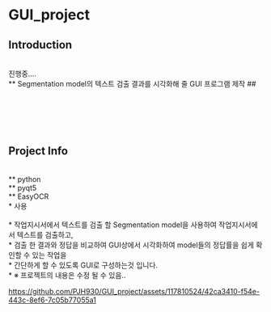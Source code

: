 # GUI_project

## Introduction

</br>
진행중....</br>
** Segmentation model의 텍스트 검출 결과를 시각화해 줄 GUI 프로그램 제작 ## </br>

</br></br></br></br>
## Project Info

</br>
** python</br>
** pyqt5</br>
** EasyOCR</br>
* 사용
</br>
</br>
* 작업지시서에서 텍스트를 검출 할 Segmentation model을 사용하여 작업지시서에서 텍스트를 검출하고,</br>
* 검출 한 결과와 정답을 비교하여 GUI상에서 시각화하여 model들의 정답률을 쉽게 확인할 수 있는 작업을</br>
* 간단하게 할 수 있도록 GUI로 구성하는것 입니다.</br>
* ※ 프로젝트의 내용은 수정 될 수 있음..</br>




https://github.com/PJH930/GUI_project/assets/117810524/42ca3410-f54e-443c-8ef6-7c05b77055a1







</br></br>










